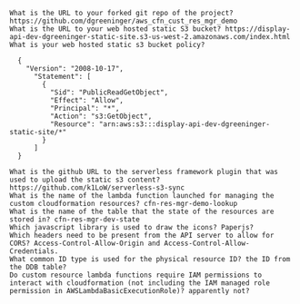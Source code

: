     What is the URL to your forked git repo of the project? https://github.com/dgreeninger/aws_cfn_cust_res_mgr_demo
    What is the URL to your web hosted static S3 bucket? https://display-api-dev-dgreeninger-static-site.s3-us-west-2.amazonaws.com/index.html
    What is your web hosted static s3 bucket policy?

      {
        "Version": "2008-10-17",
          "Statement": [
            {
              "Sid": "PublicReadGetObject",
              "Effect": "Allow",
              "Principal": "*",
              "Action": "s3:GetObject",
              "Resource": "arn:aws:s3:::display-api-dev-dgreeninger-static-site/*"
            }
          ]
      }

    What is the github URL to the serverless framework plugin that was used to upload the static s3 content? https://github.com/k1LoW/serverless-s3-sync
    What is the name of the lambda function launched for managing the custom cloudformation resources? cfn-res-mgr-demo-lookup
    What is the name of the table that the state of the resources are stored in? cfn-res-mgr-dev-state
    Which javascript library is used to draw the icons? Paperjs?
    Which headers need to be present from the API server to allow for CORS? Access-Control-Allow-Origin and Access-Control-Allow-Credentials.
    What common ID type is used for the physical resource ID? the ID from the DDB table?
    Do custom resource lambda functions require IAM permissions to interact with cloudformation (not including the IAM managed role permission in AWSLambdaBasicExecutionRole)? apparently not?
